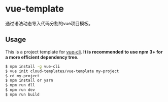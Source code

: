 # vue-template
通过语法动态导入代码分割的vue项目模板。

## Usage

This is a project template for [vue-cli](https://github.com/vuejs/vue-cli). **It is recommended to use npm 3+ for a more efficient dependency tree.**

``` bash
$ npm install -g vue-cli
$ vue init cloud-templates/vue-template my-project
$ cd my-project
$ npm install or yarn
$ npm run dll
$ npm run dev
$ npm run build
```